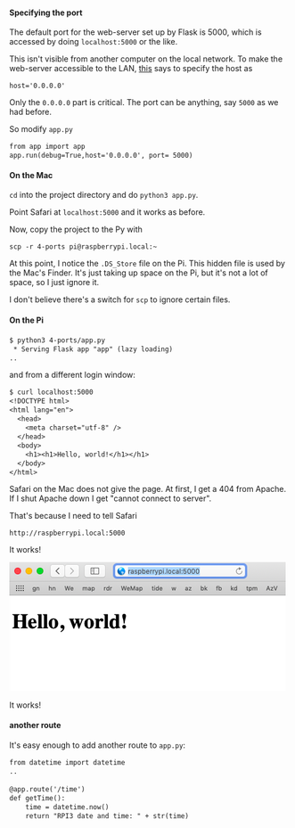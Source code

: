 #### Specifying the port

The default port for the web-server set up by Flask is 5000, which is accessed by doing ``localhost:5000`` or the like.

This isn't visible from another computer on the local network.  To make the web-server accessible to the LAN, [this](https://techtutorialsx.com/2018/05/23/raspberry-pi-3-raspbian-exposing-a-flask-server-to-the-local-network/) says to specify the host as

```
host='0.0.0.0'
```

Only the ``0.0.0.0`` part is critical.  The port can be anything, say ``5000`` as we had before.

So modify ``app.py``

```
from app import app
app.run(debug=True,host='0.0.0.0', port= 5000)
```

#### On the Mac

``cd`` into the project directory and do ``python3 app.py``.

Point Safari at ``localhost:5000`` and it works as before.

Now, copy the project to the Py with

```
scp -r 4-ports pi@raspberrypi.local:~
```

At this point, I notice the ``.DS_Store`` file on the Pi.  This hidden file is used by the Mac's Finder.  It's just taking up space on the Pi, but it's not a lot of space, so I just ignore it.

I don't believe there's a switch for ``scp`` to ignore certain files.

#### On the Pi

```
$ python3 4-ports/app.py
 * Serving Flask app "app" (lazy loading)
..
```

and from a different login window:

```
$ curl localhost:5000
<!DOCTYPE html>
<html lang="en">
  <head>
    <meta charset="utf-8" />
  </head>
  <body>
    <h1><h1>Hello, world!</h1></h1>
  </body>
</html>
```

Safari on the Mac does not give the page.  At first, I get a 404 from Apache.  If I shut Apache down I get "cannot connect to server".

That's because I need to tell Safari

```
http://raspberrypi.local:5000
```

It works!

![](../figs/4-ports.png)

It works!

#### another route

It's easy enough to add another route to ``app.py``:

```
from datetime import datetime
..

@app.route('/time')
def getTime():
    time = datetime.now()
    return "RPI3 date and time: " + str(time)
```